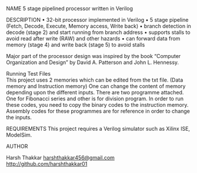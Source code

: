 NAME
5 stage pipelined processor written in Verilog

DESCRIPTION
•	32-bit processor implemented in Verilog
•	5 stage pipeline (Fetch, Decode, Execute, Memory access, Write back)
•	branch detection in decode (stage 2) and start running from branch address
•	supports stalls to avoid read after write (RAW) and other hazards
•	can forward data from memory (stage 4) and write back (stage 5) to avoid stalls

Major part of the processor design was inspired by the book “Computer Organization and Design” by David A. Patterson and John L. Hennessy.

Running Test Files  
This project uses 2 memories which can be edited from the txt file. (Data memory and Instruction memory) One can change the content of memory depending upon the different inputs. 
There are two programme attached. One for Fibonacci series and other is for division program. In order to run these codes, you need to copy the binary codes to the instruction memory. Assembly codes for these programmes are for reference in order to change the inputs.

REQUIREMENTS
This project requires a Verilog simulator such as Xilinx ISE, ModelSim. 

AUTHOR

Harsh Thakkar
harshthakkar456@gmail.com
http://github.com/harshthakkar01

